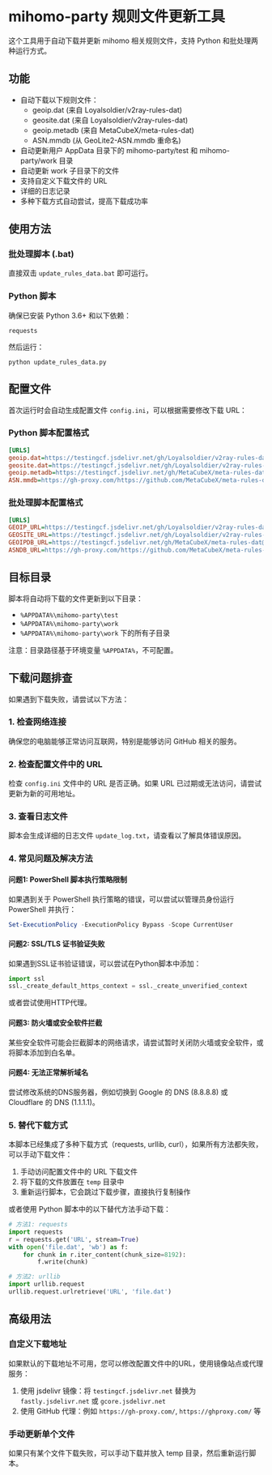 # mihomo-party 规则文件更新工具

这个工具用于自动下载并更新 mihomo 相关规则文件，支持 Python 和批处理两种运行方式。

## 功能

- 自动下载以下规则文件：
  - geoip.dat (来自 Loyalsoldier/v2ray-rules-dat)
  - geosite.dat (来自 Loyalsoldier/v2ray-rules-dat)
  - geoip.metadb (来自 MetaCubeX/meta-rules-dat)
  - ASN.mmdb (从 GeoLite2-ASN.mmdb 重命名)
- 自动更新用户 AppData 目录下的 mihomo-party/test 和 mihomo-party/work 目录
- 自动更新 work 子目录下的文件
- 支持自定义下载文件的 URL
- 详细的日志记录
- 多种下载方式自动尝试，提高下载成功率

## 使用方法

### 批处理脚本 (.bat)

直接双击 `update_rules_data.bat` 即可运行。

### Python 脚本

确保已安装 Python 3.6+ 和以下依赖：
```
requests
```

然后运行：
```
python update_rules_data.py
```

## 配置文件

首次运行时会自动生成配置文件 `config.ini`，可以根据需要修改下载 URL：

### Python 脚本配置格式

```ini
[URLS]
geoip.dat=https://testingcf.jsdelivr.net/gh/Loyalsoldier/v2ray-rules-dat@release/geoip.dat
geosite.dat=https://testingcf.jsdelivr.net/gh/Loyalsoldier/v2ray-rules-dat@release/geosite.dat
geoip.metadb=https://testingcf.jsdelivr.net/gh/MetaCubeX/meta-rules-dat@release/geoip.metadb
ASN.mmdb=https://gh-proxy.com/https://github.com/MetaCubeX/meta-rules-dat/releases/download/latest/GeoLite2-ASN.mmdb
```

### 批处理脚本配置格式

```ini
[URLS]
GEOIP_URL=https://testingcf.jsdelivr.net/gh/Loyalsoldier/v2ray-rules-dat@release/geoip.dat
GEOSITE_URL=https://testingcf.jsdelivr.net/gh/Loyalsoldier/v2ray-rules-dat@release/geosite.dat
GEOIPDB_URL=https://testingcf.jsdelivr.net/gh/MetaCubeX/meta-rules-dat@release/geoip.metadb
ASNDB_URL=https://gh-proxy.com/https://github.com/MetaCubeX/meta-rules-dat/releases/download/latest/GeoLite2-ASN.mmdb
```

## 目标目录

脚本将自动将下载的文件更新到以下目录：

- `%APPDATA%\mihomo-party\test`
- `%APPDATA%\mihomo-party\work`
- `%APPDATA%\mihomo-party\work` 下的所有子目录

注意：目录路径基于环境变量 `%APPDATA%`，不可配置。

## 下载问题排查

如果遇到下载失败，请尝试以下方法：

### 1. 检查网络连接

确保您的电脑能够正常访问互联网，特别是能够访问 GitHub 相关的服务。

### 2. 检查配置文件中的 URL

检查 `config.ini` 文件中的 URL 是否正确。如果 URL 已过期或无法访问，请尝试更新为新的可用地址。

### 3. 查看日志文件

脚本会生成详细的日志文件 `update_log.txt`，请查看以了解具体错误原因。

### 4. 常见问题及解决方法

#### 问题1: PowerShell 脚本执行策略限制

如果遇到关于 PowerShell 执行策略的错误，可以尝试以管理员身份运行 PowerShell 并执行：

```powershell
Set-ExecutionPolicy -ExecutionPolicy Bypass -Scope CurrentUser
```

#### 问题2: SSL/TLS 证书验证失败

如果遇到SSL证书验证错误，可以尝试在Python脚本中添加：

```python
import ssl
ssl._create_default_https_context = ssl._create_unverified_context
```

或者尝试使用HTTP代理。

#### 问题3: 防火墙或安全软件拦截

某些安全软件可能会拦截脚本的网络请求，请尝试暂时关闭防火墙或安全软件，或将脚本添加到白名单。

#### 问题4: 无法正常解析域名

尝试修改系统的DNS服务器，例如切换到 Google 的 DNS (8.8.8.8) 或 Cloudflare 的 DNS (1.1.1.1)。

### 5. 替代下载方式

本脚本已经集成了多种下载方式（requests, urllib, curl），如果所有方法都失败，可以手动下载文件：

1. 手动访问配置文件中的 URL 下载文件
2. 将下载的文件放置在 `temp` 目录中
3. 重新运行脚本，它会跳过下载步骤，直接执行复制操作

或者使用 Python 脚本中的以下替代方法手动下载：

```python
# 方法1: requests
import requests
r = requests.get('URL', stream=True)
with open('file.dat', 'wb') as f:
    for chunk in r.iter_content(chunk_size=8192):
        f.write(chunk)

# 方法2: urllib
import urllib.request
urllib.request.urlretrieve('URL', 'file.dat')
```

## 高级用法

### 自定义下载地址

如果默认的下载地址不可用，您可以修改配置文件中的URL，使用镜像站点或代理服务：

1. 使用 jsdelivr 镜像：将 `testingcf.jsdelivr.net` 替换为 `fastly.jsdelivr.net` 或 `gcore.jsdelivr.net`
2. 使用 GitHub 代理：例如 `https://gh-proxy.com/`, `https://ghproxy.com/` 等

### 手动更新单个文件

如果只有某个文件下载失败，可以手动下载并放入 temp 目录，然后重新运行脚本。 